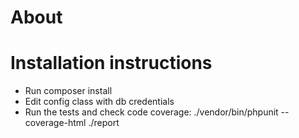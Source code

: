 # About

# Installation instructions

* Run composer install
* Edit config class with db credentials
* Run the tests and check code coverage: ./vendor/bin/phpunit --coverage-html ./report


